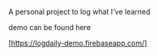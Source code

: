 A personal project to log what I've learned 

demo can be found here

[https://logdaily-demo.firebaseapp.com/]
